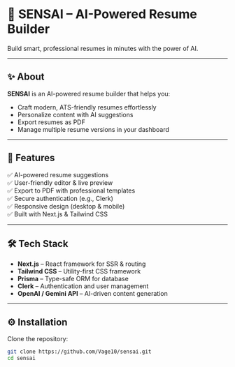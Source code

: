 # 🌟 SENSAI – AI-Powered Resume Builder

Build smart, professional resumes in minutes with the power of AI.


---

## ✨ About

**SENSAI** is an AI-powered resume builder that helps you:
- Craft modern, ATS-friendly resumes effortlessly
- Personalize content with AI suggestions
- Export resumes as PDF
- Manage multiple resume versions in your dashboard

---

## 🚀 Features

✅ AI-powered resume suggestions  
✅ User-friendly editor & live preview  
✅ Export to PDF with professional templates  
✅ Secure authentication (e.g., Clerk)  
✅ Responsive design (desktop & mobile)  
✅ Built with Next.js & Tailwind CSS

---

## 🛠️ Tech Stack

- **Next.js** – React framework for SSR & routing
- **Tailwind CSS** – Utility-first CSS framework
- **Prisma** – Type-safe ORM for database
- **Clerk** – Authentication and user management
- **OpenAI / Gemini API** – AI-driven content generation

---

## ⚙️ Installation

Clone the repository:

```bash
git clone https://github.com/Vage10/sensai.git
cd sensai

